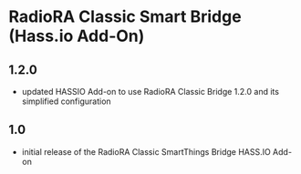 # RadioRA Classic Smart Bridge (Hass.io Add-On)

## 1.2.0

- updated HASSIO Add-on to use RadioRA Classic Bridge 1.2.0 and its simplified configuration

## 1.0

- initial release of the RadioRA Classic SmartThings Bridge HASS.IO Add-on
